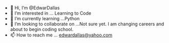 - 👋 Hi, I’m @EdwarDallas
- 👀 I’m interested in ... Learning to Code
- 🌱 I’m currently learning ...Python
- 💞️ I’m looking to collaborate on ...Not sure yet. I am changing careers and about to begin coding school. 
- 📫 How to reach me ...  edwardallas@yahoo.com

<!---
EdwarDallas/EdwarDallas is a ✨ special ✨ repository because its `README.md` (this file) appears on your GitHub profile.
You can click the Preview link to take a look at your changes.
--->

